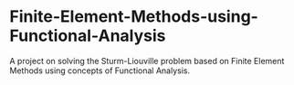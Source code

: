 # Finite-Element-Methods-using-Functional-Analysis
A project on solving the Sturm-Liouville problem based on Finite Element Methods using concepts of Functional Analysis. 
